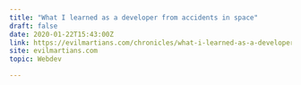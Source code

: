 ```yaml
---
title: "What I learned as a developer from accidents in space"
draft: false
date: 2020-01-22T15:43:00Z
link: https://evilmartians.com/chronicles/what-i-learned-as-a-developer-from-accidents-in-space?utm_medium=RSS&utm_source=hune
site: evilmartians.com
topic: Webdev  

---
```

